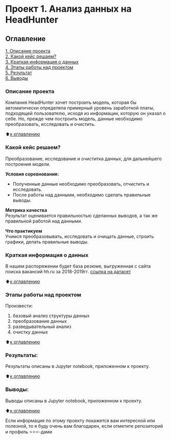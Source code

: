 # Проект 1. Анализ данных на HeadHunter

## Оглавление  
[1. Описание проекта](README.md#Описание-проекта)  
[2. Какой кейс решаем?](README.md#Какой-кейс-решаем)  
[3. Краткая информация о данных](README.md#Краткая-информация-о-данных)  
[4. Этапы работы над проектом](README.md#Этапы-работы-над-проектом)  
[5. Результат](README.md#Результаты)    
[6. Выводы](README.md#Выводы) 

### Описание проекта    
Компания HeadHunter хочет построить модель, которая бы автоматически определяла примерный уровень заработной платы, подходящей пользователю, исходя из информации, которую он указал о себе. Но, прежде чем построить модель, данные необходимо преобразовать, исследовать и очистить.

:arrow_up:[к оглавлению](README.md#Оглавление)


### Какой кейс решаем?  
Преобразование, исследование и очиститка данных, для дальнейшего построения модели.

**Условия соревнования:**  
- Полученные данные необходимо преобразовать, отчистить и исследовать.
- После работы над данными, необходимо сделать правильные выводы.

**Метрика качества**     
Результат оценивается правильностью сделанных выводов, а так же правильной работой над данными.

**Что практикуем**     
Учимся преобразовывать, исследовать и очищать данные, строить графики, делать правильные выводы.


### Краткая информация о данных
В нашем распоряжении будет база резюме, выгруженная с сайта поиска вакансий hh.ru за 2018-2019гг.
[ссылка на датасет](https://drive.google.com/file/d/1Kb78mAWYKcYlellTGhIjPI-bCcKbGuTn/view?usp=sharing)
  
:arrow_up:[к оглавлению](README.md#Оглавление)


### Этапы работы над проектом  
Произвести:  
1. базовый анализ структуры данных
2. преобразование данных
3. разведывательный анализ
4. очистку данных

:arrow_up:[к оглавлению](README.md#Оглавление)


### Результаты:  
Результаты описаны в Jupyter notebook, приложенном к проекту.

:arrow_up:[к оглавлению](README.md#Оглавление)


### Выводы:  
Выводы описаны в Jupyter notebook, приложенном к проекту.

:arrow_up:[к оглавлению](README.md#Оглавление)


Если информация по этому проекту покажется вам интересной или полезной, то я буду очень вам благодарен, если отметите репозиторий и профиль ⭐️⭐️⭐️-дами
